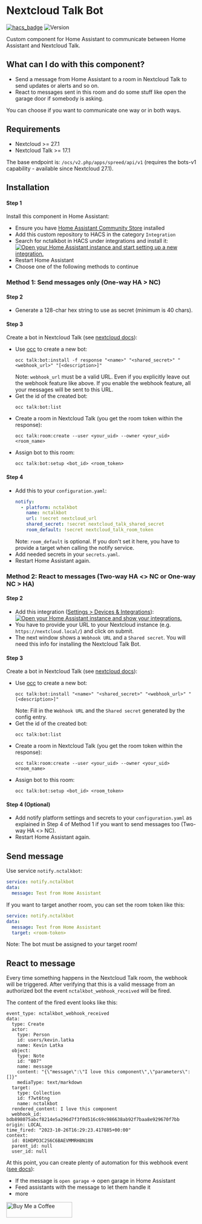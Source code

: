 # Nextcloud Talk Bot

[![hacs_badge](https://img.shields.io/badge/HACS-Custom-41BDF5.svg?style=for-the-badge)](https://github.com/hacs/integration)
![Version](https://img.shields.io/github/v/release/klatka/nc-talk-bot-component?style=for-the-badge)

Custom component for Home Assistant to communicate between Home Assistant and Nextcloud Talk.

## What can I do with this component?

- Send a message from Home Assistant to a room in Nextcloud Talk to send updates or alerts and so on.
- React to messages sent in this room and do some stuff like open the garage door if somebody is asking.

You can choose if you want to communicate one way or in both ways.

## Requirements

- Nextcloud >= 27.1
- Nextcloud Talk >= 17.1

The base endpoint is: `/ocs/v2.php/apps/spreed/api/v1` (requires the bots-v1 capability - available since Nextcloud 27.1).

## Installation

#### Step 1

Install this component in Home Assistant:
- Ensure you have [Home Assistant Community Store](https://hacs.xyz/) installed
- Add this custom repository to HACS in the category `Integration`
- Search for nctalkbot in HACS under integrations and install it:  
  [![Open your Home Assistant instance and start setting up a new integration.](https://my.home-assistant.io/badges/config_flow_start.svg)](https://my.home-assistant.io/redirect/config_flow_start/?domain=nctalkbot)
- Restart Home Assistant
- Choose one of the following methods to continue

### Method 1: Send messages only (One-way HA > NC)

#### Step 2

- Generate a 128-char hex string to use as secret (minimum is 40 chars).

#### Step 3

Create a bot in Nextcloud Talk (see [nextcloud docs](https://nextcloud-talk.readthedocs.io/en/latest/bots/)):
- Use [occ](https://docs.nextcloud.com/server/latest/admin_manual/configuration_server/occ_command.html) to create a new bot:
   ```shell
   occ talk:bot:install -f response "<name>" "<shared_secret>" "<webhook_url>" "[<description>]"
   ```
   Note: `webhook_url` must be a valid URL. Even if you explicitly leave out the webhook feature like above. If you enable the webhook feature, all your messages will be sent to this URL.
- Get the id of the created bot:
   ```shell
   occ talk:bot:list
   ```
- Create a room in Nextcloud Talk (you get the room token within the response):
   ```shell
   occ talk:room:create --user <your_uid> --owner <your_uid> <room_name>
   ```
- Assign bot to this room:
   ```shell
   occ talk:bot:setup <bot_id> <room_token>
   ```

#### Step 4

- Add this to your `configuration.yaml`:
   ```yaml
   notify:
     - platform: nctalkbot
       name: nctalkbot
       url: !secret nextcloud_url
       shared_secret: !secret nextcloud_talk_shared_secret
       room_default: !secret nextcloud_talk_room_token
   ```
   Note: `room_default` is optional. If you don't set it here, you have to provide a target when calling the notify service.
- Add needed secrets in your `secrets.yaml`.
- Restart Home Assistant again.

### Method 2: React to messages (Two-way HA <> NC or One-way NC > HA)

#### Step 2

- Add this integration ([Settings > Devices & Integrations](https://my.home-assistant.io/redirect/integrations)):  
  [![Open your Home Assistant instance and show your integrations.](https://my.home-assistant.io/badges/integrations.svg)](https://my.home-assistant.io/redirect/integrations/)
- You have to provide your URL to your Nextcloud instance (e.g. `https://nextcloud.local/`) and click on submit.
- The next window shows a `Webhook URL` and a `Shared secret`. You will need this info for installing the Nextcloud Talk Bot.

#### Step 3

Create a bot in Nextcloud Talk (see [nextcloud docs](https://nextcloud-talk.readthedocs.io/en/latest/bots/)):
- Use [occ](https://docs.nextcloud.com/server/latest/admin_manual/configuration_server/occ_command.html) to create a new bot:
   ```shell
   occ talk:bot:install "<name>" "<shared_secret>" "<webhook_url>" "[<description>]"
   ```
   Note: Fill in the `Webhook URL` and the `Shared secret` generated by the config entry.
- Get the id of the created bot:
   ```shell
   occ talk:bot:list
   ```
- Create a room in Nextcloud Talk (you get the room token within the response):
   ```shell
   occ talk:room:create --user <your_uid> --owner <your_uid> <room_name>
   ```
- Assign bot to this room:
   ```shell
   occ talk:bot:setup <bot_id> <room_token>
   ```

#### Step 4 (Optional)

- Add notify platform settings and secrets to your `configuration.yaml` as explained in Step 4 of Method 1 if you want to send messages too (Two-way HA <> NC).
- Restart Home Assistant again.

## Send message

Use service `notify.nctalkbot`:

```yaml
service: notify.nctalkbot
data:
  message: Test from Home Assistant
```

If you want to target another room, you can set the room token like this:

```yaml
service: notify.nctalkbot
data:
  message: Test from Home Assistant
  target: <room-token>
```

Note: The bot must be assigned to your target room!

## React to message

Every time something happens in the Nextcloud Talk room, the webhook will be triggered.
After verifying that this is a valid message from an authorized bot the event `nctalkbot_webhook_received` will be fired.

The content of the fired event looks like this:

```
event_type: nctalkbot_webhook_received
data:
  type: Create
  actor:
    type: Person
    id: users/kevin.latka
    name: Kevin Latka
  object:
    type: Note
    id: "807"
    name: message
    content: "{\"message\":\"I love this component\",\"parameters\":[]}"
    mediaType: text/markdown
  target:
    type: Collection
    id: f7wt6tng
    name: nctalkbot
  rendered_content: I love this component
  webhook_id: bdb898075abcf8214e5a296d7f3f0d516c69c986638ab92f7baa8e929670f7bb
origin: LOCAL
time_fired: "2023-10-26T16:29:23.417885+00:00"
context:
  id: 01HDPD3C2S6C6BAEVMMRH8N18N
  parent_id: null
  user_id: null
```

At this point, you can create plenty of automation for this webhook event ([see docs](https://www.home-assistant.io/docs/automation/trigger/#event-trigger)):

- If the message is `open garage` -> open garage in Home Assistant
- Feed assistants with the message to let them handle it
- more

<a href="https://www.buymeacoffee.com/klatka" target="_blank"><img src="https://cdn.buymeacoffee.com/buttons/default-orange.png" alt="Buy Me a Coffee" height="41" width="174"></a>
